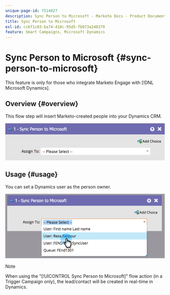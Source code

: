 ```yaml
---
unique-page-id: 7514027
description: Sync Person to Microsoft - Marketo Docs - Product Documentation
title: Sync Person to Microsoft
exl-id: cc6f1c03-ba74-418c-95d5-fb073a248379
feature: Smart Campaigns, Microsoft Dynamics
---
```

# Sync Person to Microsoft {#sync-person-to-microsoft}

This feature is only for those who integrate Marketo Engage with [!DNL Microsoft Dynamics].

## Overview {#overview}

This flow step will insert Marketo-created people into your Dynamics CRM.

![](assets/sync-person-to-microsoft-1.png)

## Usage {#usage}

You can set a Dynamics user as the person owner.

![](assets/sync-person-to-microsoft-2.png)

>[!NOTE]
>
>When using the "[!UICONTROL Sync Person to Microsoft]" flow action (in a Trigger Campaign only), the lead/contact will be created in real-time in Dynamics.
